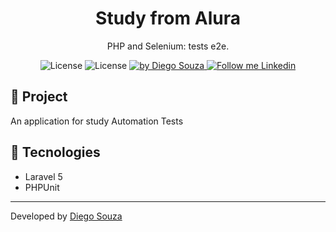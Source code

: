 <h1 align="center">
	Study from Alura <Component_feedback />
</h1>

<p align="center">PHP and Selenium: tests e2e.</p>

<p align="center">
  <img alt="License" src="https://img.shields.io/badge/Laravel-red">
  <img alt="License" src="https://img.shields.io/badge/PHPUnit-red">

  <a href="https://beacons.ai/dscostat7/" target="_blank">
    <img alt="by Diego Souza" src="https://img.shields.io/badge/Made%20by-Diego%20Souza-blue">
  </a>

  <a href="https://www.linkedin.com/in/dscostat7/" target="_blank">
    <img alt="Follow me Linkedin" src="https://img.shields.io/badge/Follow%20up-Diego%20Souza-2ecc71?style=social&logo=linkedin">
  </a>
</p>

## 🚀 Project

An application for study Automation Tests

## 🔧 Tecnologies

- Laravel 5
- PHPUnit

---

Developed by <a href="https://beacons.ai/dscostat7/" target="_blank">Diego Souza</a>
